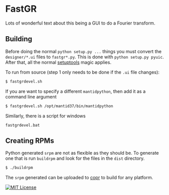 FastGR
======

Lots of wonderful text about this being a GUI to do a Fourier transform.

Building
--------

Before doing the normal `python setup.py ...` things you must convert the
`designer/*.ui` files to `fastgr*.py`. This is done with
`python setup.py pyuic`. After that, all the normal
[setuptools](https://pythonhosted.org/setuptools/setuptools.html) magic applies.

To run from source (step 1 only needs to be done if the `.ui` file changes):
```bash
$ fastgrdevel.sh
```
If you are want to specify a different `mantidpython`, then add it as
a command line argument
```bash
$ fastgrdevel.sh /opt/mantid37/bin/mantidpython
```

Similarly, there is a script for windows
```
fastgrdevel.bat
```

Creating RPMs
-------------

Python generated `srpm` are not as flexible as they should be. To
generate one that is run `buildrpm` and look for the files in the
`dist` directory.
```bash
$ ./buildrpm
```
 The `srpm` generated can be uploaded to
[copr](http://copr.fedoraproject.org) to build for any platform.


[![MIT License](https://img.shields.io/badge/license-MIT-blue.svg)](http://opensource.org/licenses/MIT)
